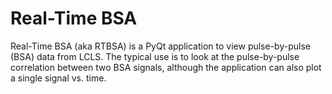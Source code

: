 # Real-Time BSA
Real-Time BSA (aka RTBSA) is a PyQt application to view pulse-by-pulse (BSA)
data from LCLS.  The typical use is to look at the pulse-by-pulse correlation
between two BSA signals, although the application can also plot a single signal
vs. time.
